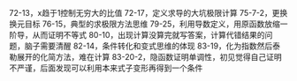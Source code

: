 72-13，x趋于1控制无穷大的比值
72-17，定义求导的大坑极限计算
75-7-2，更换换元目标
76-15，典型的求极限方法思维
79-25，利用导数定义，用原函数放缩一阶导，从而证明不等式
80-10，出现计算没算完就写答案，计算代错结果的问题，脑子需要清醒
82-14，条件转化和变式思维的体现
83-19，化为指数然后泰勒展开的化简方法，难在计算
83-20-2，隐函数证明单调性，初见觉得自己证明不严谨，后面发现可以利用本来式子变形再得到一个条件
